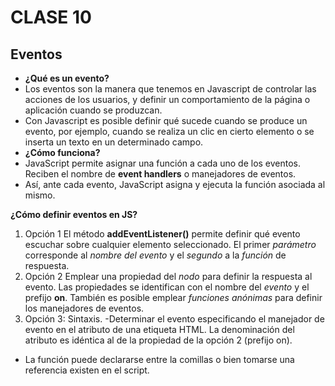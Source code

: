 # CLASE 10

## Eventos

- **¿Qué es un evento?**
- Los eventos son la manera que tenemos en Javascript de controlar las acciones de los usuarios, y definir un comportamiento de la página o aplicación cuando se produzcan.
- Con Javascript es posible definir qué sucede cuando se produce un evento, por ejemplo, cuando se realiza un clic en cierto elemento o se inserta un texto en un determinado campo.
- **¿Cómo funciona?**
- JavaScript permite asignar una función a cada uno de los eventos. Reciben el nombre de **event handlers** o manejadores de eventos.
- Así, ante cada evento, JavaScript asigna y ejecuta la función asociada al mismo.

**¿Cómo definir eventos en JS?**
1. Opción 1
El método **addEventListener()** permite definir qué evento escuchar sobre cualquier elemento seleccionado.
El primer *parámetro* corresponde al *nombre del evento* y el *segundo* a la *función* de respuesta.
2. Opción 2
Emplear una propiedad del *nodo* para definir la respuesta al evento. Las propiedades se identifican con el nombre del *evento* y el prefijo **on**.
También es posible emplear *funciones anónimas* para definir los manejadores de eventos.
3. Opción 3: Sintaxis.
-Determinar el evento especificando el manejador de evento en el atributo de una etiqueta HTML. La denominación del atributo es idéntica al de la propiedad de la opción 2 (prefijo on).
- La función puede declararse entre la comillas o bien tomarse una referencia existen en el script.
